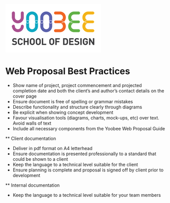 [![Yoobee School of Design](../images/yoobee-logo-300w.png)](http://yoobee.ac.nz)

# Web Proposal Best Practices

* Show name of project, project commencement and projected completion date and both the client’s and author’s contact details on the cover page
* Ensure document is free of spelling or grammar mistakes
* Describe functionality and structure clearly through diagrams
* Be explicit when showing concept development
* Favour visualisation tools (diagrams, charts, mock-ups, etc) over text. Avoid walls of text
* Include all necessary components from the Yoobee Web Proposal Guide

** Client documentation

* Deliver in pdf format on A4 letterhead
* Ensure documentation is presented professionally to a standard that could be shown to a client
* Keep the language to a technical level suitable for the client
* Ensure planning is complete and proposal is signed off by client prior to development

** Internal documentation
* Keep the language to a technical level suitable for your team members


